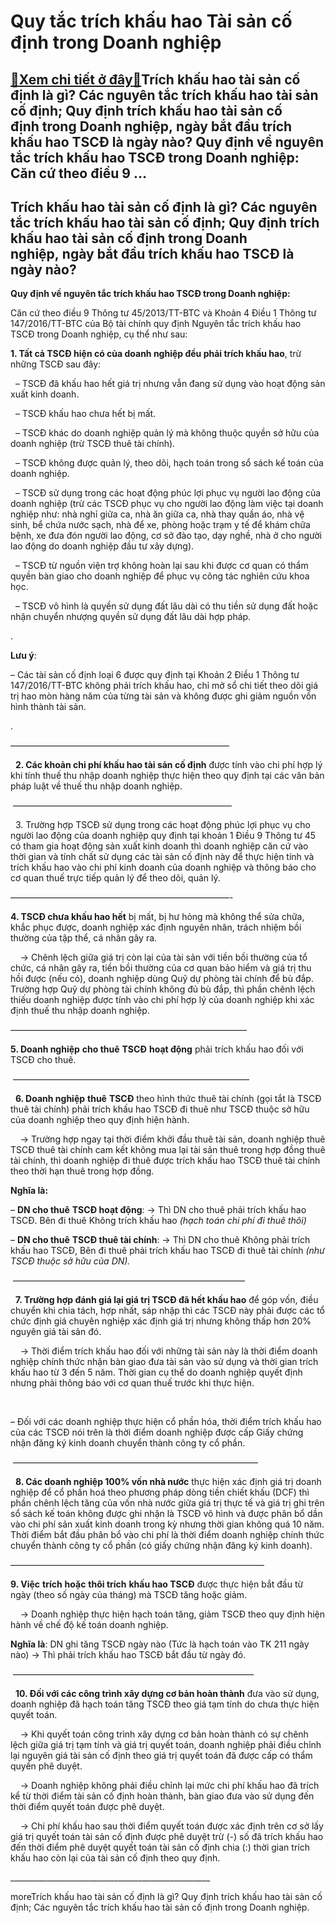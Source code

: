 Quy tắc trích khấu hao Tài sản cố định trong Doanh nghiệp
=========================================================

[:gift:Xem chi tiết ở đây:gift:](https://hddtvn.com/quy-tac-trich-khau-hao-tai-san-co-dinh-trong-doanh-nghiep/)Trích khấu hao tài sản cố định là gì? Các nguyên tắc trích khấu hao tài sản cố định; Quy định trích khấu hao tài sản cố định trong Doanh nghiệp, ngày bắt đầu trích khấu hao TSCĐ là ngày nào? Quy định về nguyên tắc trích khấu hao TSCĐ trong Doanh nghiệp: Căn cứ theo điều 9 …
----------------------------------------------------------------------------------------------------------------------------------------------------------------------------------------------------------------------------------------------------------------------------------



Trích khấu hao tài sản cố định là gì? Các nguyên tắc trích khấu hao tài sản cố định; Quy định trích khấu hao tài sản cố định trong Doanh nghiệp, ngày bắt đầu trích khấu hao TSCĐ là ngày nào?
------------------------------------------------------------------------------------------------------------------------------------------------------------------------------------------------


**Quy định về nguyên tắc trích khấu hao TSCĐ trong Doanh nghiệp:**


Căn cứ theo điều 9 Thông tư 45/2013/TT-BTC và Khoản 4 Điều 1 Thông tư 147/2016/TT-BTC của Bộ tài chính quy định Nguyên tắc trích khấu hao TSCĐ trong Doanh nghiệp, cụ thể như sau:


**1. Tất cả TSCĐ hiện có của doanh nghiệp đều phải trích khấu hao**, trừ những TSCĐ sau đây:  

  – TSCĐ đã khấu hao hết giá trị nhưng vẫn đang sử dụng vào hoạt động sản xuất kinh doanh.  

  – TSCĐ khấu hao chưa hết bị mất.  

  – TSCĐ khác do doanh nghiệp quản lý mà không thuộc quyền sở hữu của doanh nghiệp (trừ TSCĐ thuê tài chính).  

  – TSCĐ không được quản lý, theo dõi, hạch toán trong sổ sách kế toán của doanh nghiệp.  

  – TSCĐ sử dụng trong các hoạt động phúc lợi phục vụ người lao động của doanh nghiệp (trừ các TSCĐ phục vụ cho người lao động làm việc tại doanh nghiệp như: nhà nghỉ giữa ca, nhà ăn giữa ca, nhà thay quần áo, nhà vệ sinh, bể chứa nước sạch, nhà để xe, phòng hoặc trạm y tế để khám chữa bệnh, xe đưa đón người lao động, cơ sở đào tạo, dạy nghề, nhà ở cho người lao động do doanh nghiệp đầu tư xây dựng).  

  – TSCĐ từ nguồn viện trợ không hoàn lại sau khi được cơ quan có thẩm quyền bàn giao cho doanh nghiệp để phục vụ công tác nghiên cứu khoa học.  

  – TSCĐ vô hình là quyền sử dụng đất lâu dài có thu tiền sử dụng đất hoặc nhận chuyển nhượng quyền sử dụng đất lâu dài hợp pháp.



.

**Lưu ý**:  

– Các tài sản cố định loại 6 được quy định tại Khoản 2 Điều 1 Thông tư 147/2016/TT-BTC không phải trích khấu hao, chỉ mở sổ chi tiết theo dõi giá trị hao mòn hàng năm của từng tài sản và không được ghi giảm nguồn vốn hình thành tài sản.  

.



  

—————————————————————————  

  
**2. Các khoản chi phí khấu hao tài sản cố định** được tính vào chi phí hợp lý khi tính thuế thu nhập doanh nghiệp thực hiện theo quy định tại các văn bản pháp luật về thuế thu nhập doanh nghiệp.





  

 —————————————————————————  

  
3. Trường hợp TSCĐ sử dụng trong các hoạt động phúc lợi phục vụ cho người lao động của doanh nghiệp quy định tại khoản 1 Điều 9 Thông tư 45 có tham gia hoạt động sản xuất kinh doanh thì doanh nghiệp căn cứ vào thời gian và tính chất sử dụng các tài sản cố định này để thực hiện tính và trích khấu hao vào chi phí kinh doanh của doanh nghiệp và thông báo cho cơ quan thuế trực tiếp quản lý để theo dõi, quản lý.



  

—————————————————————————-
   

**4. TSCĐ chưa khấu hao hết** bị mất, bị hư hỏng mà không thể sửa chữa, khắc phục được, doanh nghiệp xác định nguyên nhân, trách nhiệm bồi thường của tập thể, cá nhân gây ra.  

    -> Chênh lệch giữa giá trị còn lại của tài sản với tiền bồi thường của tổ chức, cá nhân gây ra, tiền bồi thường của cơ quan bảo hiểm và giá trị thu hồi được (nếu có), doanh nghiệp dùng Quỹ dự phòng tài chính để bù đắp. Trường hợp Quỹ dự phòng tài chính không đủ bù đắp, thì phần chênh lệch thiếu doanh nghiệp được tính vào chi phí hợp lý của doanh nghiệp khi xác định thuế thu nhập doanh nghiệp.





  

———————————————————————————
   

**5. Doanh nghiệp** **cho thuê** **TSCĐ** **hoạt động** phải trích khấu hao đối với TSCĐ cho thuê.



 ———————————————————————————  

  
**6. Doanh nghiệp** **thuê** **TSCĐ** theo hình thức thuê tài chính (gọi tắt là TSCĐ thuê tài chính) phải trích khấu hao TSCĐ đi thuê như TSCĐ thuộc sở hữu của doanh nghiệp theo quy định hiện hành.  

    -> Trường hợp ngay tại thời điểm khởi đầu thuê tài sản, doanh nghiệp thuê TSCĐ thuê tài chính cam kết không mua lại tài sản thuê trong hợp đồng thuê tài chính, thì doanh nghiệp đi thuê được trích khấu hao TSCĐ thuê tài chính theo thời hạn thuê trong hợp đồng.



  

**Nghĩa là:**  

– **DN cho thuê** **TSCĐ hoạt động**: -> Thì DN cho thuê phải trích khấu hao TSCĐ. Bên đi thuê Không trích khấu hao *(hạch toán chi phí đi thuê thôi)*  

– **DN cho thuê** **TSCĐ thuê tài chính**: -> Thì DN cho thuê Không phải trích khấu hao TSCĐ, Bên đi thuê phải trích khấu hao TSCĐ đi thuê tài chính *(như TSCĐ thuộc sở hữu của DN).*

 ——————————————————————————–  

  
**7. Trường hợp đánh giá lại giá trị TSCĐ đã hết khấu hao** để góp vốn, điều chuyển khi chia tách, hợp nhất, sáp nhập thì các TSCĐ này phải được các tổ chức định giá chuyên nghiệp xác định giá trị nhưng không thấp hơn 20% nguyên giá tài sản đó.  

    -> Thời điểm trích khấu hao đối với những tài sản này là thời điểm doanh nghiệp chính thức nhận bàn giao đưa tài sản vào sử dụng và thời gian trích khấu hao từ 3 đến 5 năm. Thời gian cụ thể do doanh nghiệp quyết định nhưng phải thông báo với cơ quan thuế trước khi thực hiện.  

   

– Đối với các doanh nghiệp thực hiện cổ phần hóa, thời điểm trích khấu hao của các TSCĐ nói trên là thời điểm doanh nghiệp được cấp Giấy chứng nhận đăng ký kinh doanh chuyển thành công ty cổ phần.



  

 ————————————————————————————  

  
**8. Các doanh nghiệp 100% vốn nhà nước** thực hiện xác định giá trị doanh nghiệp để cổ phần hoá theo phương pháp dòng tiền chiết khấu (DCF) thì phần chênh lệch tăng của vốn nhà nước giữa giá trị thực tế và giá trị ghi trên sổ sách kế toán không được ghi nhận là TSCĐ vô hình và được phân bổ dần vào chi phí sản xuất kinh doanh trong kỳ nhưng thời gian không quá 10 năm. Thời điểm bắt đầu phân bổ vào chi phí là thời điểm doanh nghiệp chính thức chuyển thành công ty cổ phần (có giấy chứng nhận đăng ký kinh doanh).



  

—————————————————————————————

**9. Việc** **trích** **hoặc** **thôi trích** **khấu hao TSCĐ** được thực hiện bắt đầu từ ngày (theo số ngày của tháng) mà TSCĐ tăng hoặc giảm.  

    -> Doanh nghiệp thực hiện hạch toán tăng, giảm TSCĐ theo quy định hiện hành về chế độ kế toán doanh nghiệp.



  

**Nghĩa là**: DN ghi tăng TSCĐ ngày nào (Tức là hạch toán vào TK 211 ngày nào) -> Thì phải trích khấu hao TSCĐ bắt đầu từ ngày đó.



  

 ———————————————————————————–  

  
**10. Đối với các công trình xây dựng cơ bản hoàn thành** đưa vào sử dụng, doanh nghiệp đã hạch toán tăng TSCĐ theo giá tạm tính do chưa thực hiện quyết toán.  

    -> Khi quyết toán công trình xây dựng cơ bản hoàn thành có sự chênh lệch giữa giá trị tạm tính và giá trị quyết toán, doanh nghiệp phải điều chỉnh lại nguyên giá tài sản cố định theo giá trị quyết toán đã được cấp có thẩm quyền phê duyệt.  

    -> Doanh nghiệp không phải điều chỉnh lại mức chi phí khấu hao đã trích kể từ thời điểm tài sản cố định hoàn thành, bàn giao đưa vào sử dụng đến thời điểm quyết toán được phê duyệt.  

    -> Chi phí khấu hao sau thời điểm quyết toán được xác định trên cơ sở lấy giá trị quyết toán tài sản cố định được phê duyệt trừ (-) số đã trích khấu hao đến thời điểm phê duyệt quyết toán tài sản cố định chia (:) thời gian trích khấu hao còn lại của tài sản cố định theo quy định.





  

\_\_\_\_\_\_\_\_\_\_\_\_\_\_\_\_\_\_\_\_\_\_\_\_\_\_\_\_\_\_\_\_\_\_\_\_\_\_\_\_\_\_\_\_\_\_\_\_\_\_

moreTrích khấu hao tài sản cố định là gì? Quy định trích khấu hao tài sản cố định; Các nguyên tắc trích khấu hao tài sản cố định trong Doanh nghiệp.

